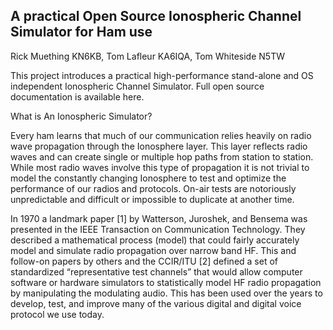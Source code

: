 <h2> A practical Open Source Ionospheric Channel Simulator for Ham use </h2>

Rick Muething KN6KB, Tom Lafleur KA6IQA, Tom Whiteside N5TW

This project introduces a practical high-performance stand-alone and OS independent Ionospheric Channel
Simulator. Full open source documentation is available here.

What is An Ionospheric Simulator?

Every ham learns that much of our communication relies heavily on radio wave propagation through the Ionosphere
layer. This layer reflects radio waves and can create single or multiple hop paths from station to station. While most
radio waves involve this type of propagation it is not trivial to model the constantly changing Ionosphere to test and
optimize the performance of our radios and protocols. On-air tests are notoriously unpredictable and difficult or
impossible to duplicate at another time.

In 1970 a landmark paper [1] by Watterson, Juroshek, and Bensema was presented in the IEEE Transaction on
Communication Technology. They described a mathematical process (model) that could fairly accurately model and
simulate radio propagation over narrow band HF. This and follow-on papers by others and the CCIR/ITU [2] defined a
set of standardized “representative test channels” that would allow computer software or hardware simulators to
statistically model HF radio propagation by manipulating the modulating audio. This has been used over the years to
develop, test, and improve many of the various digital and digital voice protocol we use today.

